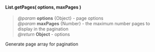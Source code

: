 #### List.getPages( options, maxPages )   
> _@param_ **options** {Object} - page options  
> _@param_ **maxPages** {Number} - the maximum number pages to display in the pagination  
> _@return_ **Object**  - options  

Generate page array for pagination  

<div class="code-header addGitHubLink" data-file="lib/list.js#L1067-L1098"> &nbsp; </div><pre class=" language-javascript hideCode api"></pre> 
